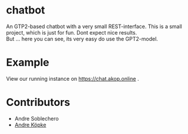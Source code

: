# chatbot
An GTP2-based chatbot with a very small REST-interface.
This is a small project, which is just for fun. Dont expect nice results.  
But ... here you can see, its very easy do use the GPT2-model.

# Example
View our running instance on https://chat.akop.online .

# Contributors 
 * Andre Soblechero
 * [Andre Köpke](https://github.com/AndreKoepke)